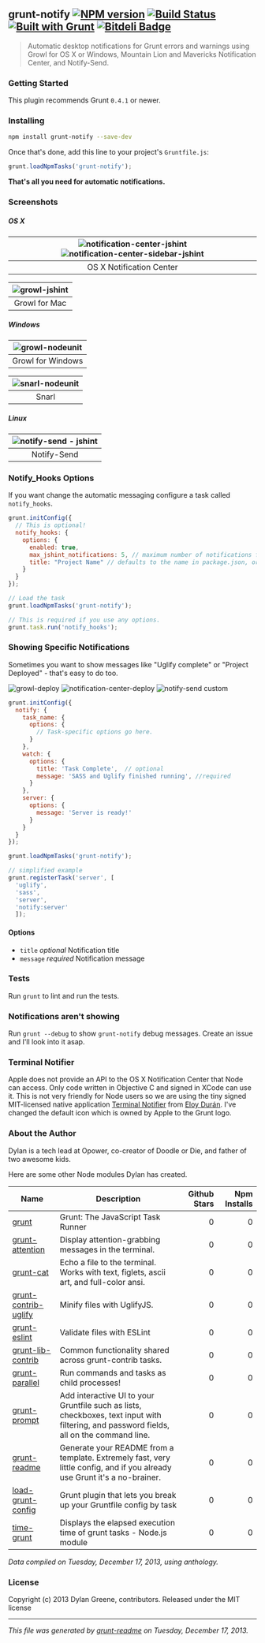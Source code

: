 ## grunt-notify [![NPM version](https://badge.fury.io/js/grunt-notify.png)](http://badge.fury.io/js/grunt-notify)  [![Build Status](https://travis-ci.org/dylang/grunt-notify.png)](https://travis-ci.org/dylang/grunt-notify) [![Built with Grunt](https://cdn.gruntjs.com/builtwith.png)](http://gruntjs.com/)  [![Bitdeli Badge](https://d2weczhvl823v0.cloudfront.net/dylang/grunt-notify/trend.png)](https://bitdeli.com/free "Bitdeli Badge")

> Automatic desktop notifications for Grunt errors and warnings using Growl for OS X or Windows, Mountain Lion and Mavericks Notification Center, and Notify-Send.


### Getting Started

This plugin recommends Grunt `0.4.1` or newer.

### Installing

```bash
npm install grunt-notify --save-dev
```

Once that's done, add this line to your project's `Gruntfile.js`:

```js
grunt.loadNpmTasks('grunt-notify');
```


**That's all you need for automatic notifications.**

### Screenshots

##### OS X

| ![notification-center-jshint](https://f.cloud.github.com/assets/51505/982681/4e63bf88-0814-11e3-8b57-e2f5f4c2e1c1.png) ![notification-center-sidebar-jshint](https://f.cloud.github.com/assets/51505/982683/519b3bc2-0814-11e3-9b2b-1b07b4cf0466.png) |
|:-------------:|
| OS X Notification Center |

| ![growl-jshint](https://f.cloud.github.com/assets/51505/982676/43c372da-0814-11e3-89e5-0cb0f45f50e1.png) |
|:-------------:|
| Growl for Mac |

##### Windows

| ![growl-nodeunit](https://f.cloud.github.com/assets/51505/982679/4a199542-0814-11e3-93d9-5c46e2aed2d3.png) |
|:-------------:|
| Growl for Windows |

| ![snarl-nodeunit](https://f.cloud.github.com/assets/51505/982685/5419c058-0814-11e3-8976-54a811f21c92.png) |
|:-------------:|
| Snarl |

##### Linux

| ![notify-send - jshint](https://f.cloud.github.com/assets/51505/1030946/056631f4-0ecb-11e3-97cb-46e12c484f8b.png) |
|:-------------:|
| Notify-Send |


### Notify_Hooks Options

If you want change the automatic messaging configure a task called `notify_hooks`.

```js
grunt.initConfig({
  // This is optional!
  notify_hooks: {
    options: {
      enabled: true,
      max_jshint_notifications: 5, // maximum number of notifications from jshint output
      title: "Project Name" // defaults to the name in package.json, or will use project directory's name
    }
  }
});

// Load the task
grunt.loadNpmTasks('grunt-notify');

// This is required if you use any options.
grunt.task.run('notify_hooks');
```


### Showing Specific Notifications

Sometimes you want to show messages like "Uglify complete" or "Project Deployed" - that's easy to do too.

![growl-deploy](https://f.cloud.github.com/assets/51505/982678/48b6fa82-0814-11e3-890e-82518408084a.png)
![notification-center-deploy](https://f.cloud.github.com/assets/51505/982680/4b9df1ba-0814-11e3-88a4-0736f22dedf6.png)
![notify-send custom](https://f.cloud.github.com/assets/51505/1030945/038e46dc-0ecb-11e3-9915-80c1838624a8.png)

```js
grunt.initConfig({
  notify: {
    task_name: {
      options: {
        // Task-specific options go here.
      }
    },
    watch: {
      options: {
        title: 'Task Complete',  // optional
        message: 'SASS and Uglify finished running', //required
      }
    },
    server: {
      options: {
        message: 'Server is ready!'
      }
    }
  }
});

grunt.loadNpmTasks('grunt-notify');

// simplified example
grunt.registerTask('server', [
  'uglify',
  'sass',
  'server',
  'notify:server'
  ]);
```

#### Options
* `title` _optional_ Notification title
* `message` _required_ Notification message



### Tests

Run `grunt` to lint and run the tests.


### Notifications aren't showing

Run `grunt --debug` to show `grunt-notify` debug messages. Create an issue and I'll look into it asap.

### Terminal Notifier

Apple does not provide an API to the OS X Notification Center that Node can access. Only code written in Objective C and signed in XCode can use it.
This is not very friendly for Node users so we are using the tiny signed MIT-licensed native application
[Terminal Notifier](https://github.com/alloy/terminal-notifier) from [Eloy Durán](https://github.com/alloy).
I've changed the default icon which is owned by Apple to the Grunt logo.






### About the Author

Dylan is a tech lead at Opower, co-creator of Doodle or Die, and father of two awesome kids.

Here are some other Node modules Dylan has created.

| Name | Description | Github Stars | Npm Installs |
|---|---|--:|--:| 
 | [grunt](https://github.com/dylang/grunt) | Grunt: The JavaScript Task Runner | 0 | 0 | 
 | [grunt-attention](https://github.com/dylang/grunt-attention) | Display attention-grabbing messages in the terminal. | 0 | 0 | 
 | [grunt-cat](https://github.com/dylang/grunt-cat) | Echo a file to the terminal. Works with text, figlets, ascii art, and full-color ansi. | 0 | 0 | 
 | [grunt-contrib-uglify](https://github.com/dylang/grunt-contrib-uglify) | Minify files with UglifyJS. | 0 | 0 | 
 | [grunt-eslint](https://github.com/dylang/grunt-eslint) | Validate files with ESLint | 0 | 0 | 
 | [grunt-lib-contrib](https://github.com/dylang/grunt-lib-contrib) | Common functionality shared across grunt-contrib tasks. | 0 | 0 | 
 | [grunt-parallel](https://github.com/dylang/grunt-parallel) | Run commands and tasks as child processes! | 0 | 0 | 
 | [grunt-prompt](https://github.com/dylang/grunt-prompt) | Add interactive UI to your Gruntfile such as lists, checkboxes, text input with filtering, and password fields, all on the command line. | 0 | 0 | 
 | [grunt-readme](https://github.com/dylang/grunt-readme) | Generate your README from a template. Extremely fast, very little config, and if you already use Grunt it's a no-brainer. | 0 | 0 | 
 | [load-grunt-config](https://github.com/dylang/load-grunt-config) | Grunt plugin that lets you break up your Gruntfile config by task | 0 | 0 | 
 | [time-grunt](https://github.com/dylang/time-grunt) | Displays the elapsed execution time of grunt tasks - Node.js module | 0 | 0 |

_Data compiled on Tuesday, December 17, 2013, using anthology._


### License
Copyright (c) 2013 Dylan Greene, contributors.
Released under the MIT license

***
_This file was generated by [grunt-readme](https://github.com/assemble/grunt-readme) on Tuesday, December 17, 2013._




